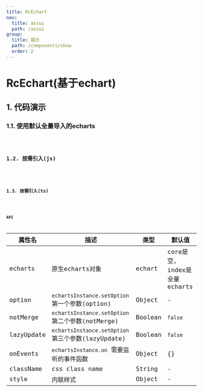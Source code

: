 ```yaml
---
title: RcEchart
nav:
  title: assui
  path: /assui
group:
  title: 展示
  path: /components/show
  order: 2
---
```


# RcEchart(基于echart)

## 1. 代码演示
### 1.1. 使用默认全量导入的echarts
<code hideActions='["CSB", "EXTERNAL"]' src="./demo/index.jsx" />

### 1.2. 按需引入(js)
<code hideActions='["CSB", "EXTERNAL"]' src="./demo/MinimalOption.jsx" />

### 1.3. 按需引入(ts)
<code hideActions='["CSB", "EXTERNAL"]' src="./demo/MinimalOptionTs.tsx" />

### API

| 属性名     | 描述                                               | 类型    | 默认值                        |
| ---------- | -------------------------------------------------- | ------- | ----------------------------- |
| echarts    | 原生echarts对象                                    | echart  | core是空， index是全量echarts |
| option     | `echartsInstance.setOption` 第一个参数(option)     | Object  | -                             |
| notMerge   | `echartsInstance.setOption` 第二个参数(notMerge)   | Boolean | `false`                       |
| lazyUpdate | `echartsInstance.setOption` 第三个参数(lazyUpdate) | Boolean | `false`                       |
| onEvents   | `echartsInstance.on` 需要监听的事件函数            | Object  | {}                            |
| className  | css class name                                     | String  | -                             |
| style      | 内联样式                                           | Object  | -                             |


